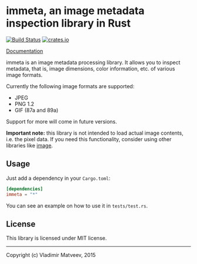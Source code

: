 immeta, an image metadata inspection library in Rust
====================================================

[![Build Status](https://travis-ci.org/netvl/immeta.svg?branch=master)](https://travis-ci.org/netvl/immeta) [![crates.io](https://img.shields.io/crates/v/immeta.svg)](https://crates.io/crates/immeta)

[Documentation](https://netvl.github.io/immeta/)

immeta is an image metadata processing library. It allows you to inspect metadata, that is, image dimensions, color information, etc. of various image formats.

Currently the following image formats are supported:
 * JPEG
 * PNG 1.2
 * GIF (87a and 89a)

Support for more will come in future versions.

**Important note:** this library is not intended to load actual image contents, i.e. the pixel data. If you need this functionality, consider using other libraries like [image](https://crates.io/crates/image).

## Usage

Just add a dependency in your `Cargo.toml`:

```toml
[dependencies]
immeta = "*"
```

You can see an example on how to use it in `tests/test.rs`.


## License

This library is licensed under MIT license.


---
Copyright (c) Vladimir Matveev, 2015
